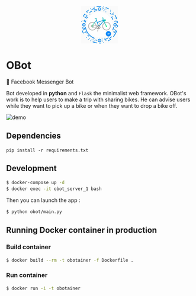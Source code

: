 <div align="center">
  <img src="misc/messenger_code.jpg" alt="obpy_messenger_code" width="20%"/>
</div>

# OBot
:bell: Facebook Messenger Bot

Bot developed in **python** and `Flask` the minimalist web framework.
OBot's work is to help users to make a trip with sharing bikes. He can advise users while they want to pick up a bike or when they want to drop a bike off.

![demo](misc/obot_test.gif)

## Dependencies
```
pip install -r requirements.txt
```

## Development

```sh
$ docker-compose up -d
$ docker exec -it obot_server_1 bash
```

Then you can launch the app :
```sh
$ python obot/main.py
```

## Running Docker container in production

### Build container

```sh
$ docker build --rm -t obotainer -f Dockerfile .
```

### Run container

```sh
$ docker run -i -t obotainer
```
